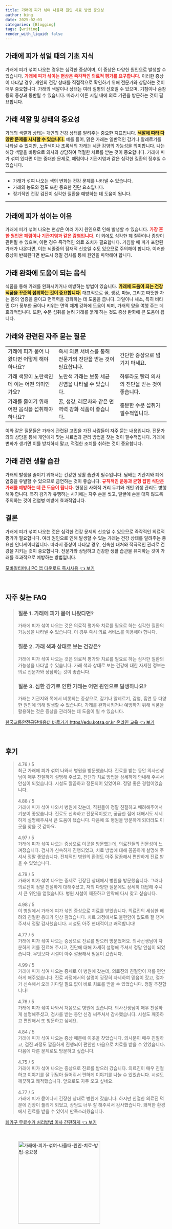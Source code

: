 ```yaml
---
title: 가래에 피가 섞여 나올때 원인 치료 방법 중요성
author: bing
date: 2025-02-03
categories: [Blogging]
tags: [writing]
render_with_liquid: false
---
```



<h2 id='가래에 피가 섞일 때의 기초 지식'>가래에 피가 섞일 때의 기초 지식</h2>

<p>가래에 피가 섞여 나오는 경우는 심각한 증상이며, 이 증상은 다양한 원인으로 발생할 수 있습니다. <b><span style="color: #ee2323;">가래에 피가 섞이는 현상은 즉각적인 의료적 평가를 요구합니다.</span></b> 이러한 증상이 나타날 경우, 개인의 건강 상태를 직접적으로 확인하기 위해 전문가와 상담하는 것이 매우 중요합니다. 가래의 색깔이나 상태는 여러 질병의 신호일 수 있으며, 기침이나 숨참 등의 증상과 동반될 수 있습니다. 따라서 이른 시일 내에 의료 기관을 방문하는 것이 필요합니다.</p>

<h2 id='가래 색깔 및 상태의 중요성'>가래 색깔 및 상태의 중요성</h2>

<p>가래의 색깔과 상태는 개인의 건강 상태를 알려주는 중요한 지표입니다. <b><span style="background-color: #ffe066;">색깔에 따라 다양한 문제를 시사할 수 있습니다.</span></b> 예를 들어, 맑은 가래는 일반적인 감기나 알레르기를 나타낼 수 있지만, 노란색이나 초록색의 가래는 세균 감염의 가능성을 의미합니다. 나는 해당 색깔을 바탕으로 의사와 상담하여 적절한 치료를 받는 것이 중요합니다. 가래에 피가 섞여 있다면 이는 중대한 문제로, 폐렴이나 기관지염과 같은 심각한 질환의 징후일 수 있습니다.</p>

<hr />

<ul>
    <li>가래가 섞여 나오는 색의 변화는 건강 문제를 나타낼 수 있습니다.</li>
    <li>가래의 농도와 점도 또한 중요한 진단 요소입니다.</li>
    <li>정기적인 건강 검진이 심각한 질환을 예방하는 데 도움이 됩니다.</li>
</ul>

<hr />

<h2 id='가래에 피가 섞이는 이유'>가래에 피가 섞이는 이유</h2>

<p>가래에 피가 섞여 나오는 현상은 여러 가지 원인으로 인해 발생할 수 있습니다. <b><span style="color: #ee2323;">가장 흔한 원인은 폐렴이나 기관지염과 같은 감염입니다.</span></b> 이 외에도 심각한 폐 질환이나 종양이 관련될 수 있으며, 이런 경우 즉각적인 의료 조치가 필요합니다. 기침할 때 피가 포함된 가래가 나온다면, 이는 뇌졸중의 잠재적 신호일 수도 있으므로 주의해야 합니다. 이러한 증상이 반복된다면 반드시 정밀 검사를 통해 원인을 파악해야 합니다.</p>

<h2 id='가래 완화에 도움이 되는 음식'>가래 완화에 도움이 되는 음식</h2>

<p>식품을 통해 가래를 완화시키거나 예방하는 방법이 있습니다. <b><span style="background-color: #ffe066;">가래에 도움이 되는 건강식품을 꾸준히 섭취하는 것이 중요합니다.</span></b> 대표적으로 꿀, 생강, 마늘, 그리고 따뜻한 차는 몸의 염증을 줄이고 면역력을 강화하는 데 도움을 줍니다. 과일이나 채소, 특히 비타민 C가 풍부한 귤이나 키위는 면역 체계 강화에 도움이 되며, 가래의 양을 여행 주는 데 효과적입니다. 또한, 수분 섭취를 늘려 가래를 묽게 하는 것도 증상 완화에 큰 도움이 됩니다.</p>

<h2 id='가래와 관련된 자주 묻는 질문'>가래와 관련된 자주 묻는 질문</h2>

<table>
    <tr>
        <td>가래에 피가 묻어 나왔다면 어떻게 해야 하나요?</td>
        <td>즉시 의료 서비스를 통해 전문가의 진단을 받는 것이 필요합니다.</td>
        <td>간단한 증상으로 넘기지 마세요.</td>
    </tr>
    <tr>
        <td>가래 색깔이 노란색인데 이는 어떤 의미인가요?</td>
        <td>노란색 가래는 보통 세균 감염을 나타낼 수 있습니다.</td>
        <td>하루라도 빨리 의사의 진단을 받는 것이 좋습니다.</td>
    </tr>
    <tr>
        <td>가래를 줄이기 위해 어떤 음식을 섭취해야 하나요?</td>
        <td>꿀, 생강, 레몬차와 같은 면역력 강화 식품이 좋습니다.</td>
        <td>충분한 수분 섭취가 필수적입니다.</td>
    </tr>
</table>

<p>이와 같은 질문들은 가래에 관련된 고민을 가진 사람들이 자주 묻는 내용입니다. 전문가와의 상담을 통해 개인에게 맞는 치료법과 관리 방법을 찾는 것이 필수적입니다. 가래에 변화가 생기면 이를 방치하지 말고, 적절한 조치를 취하는 것이 중요합니다.</p>

<h2 id='가래 관련 생활 습관'>가래 관련 생활 습관</h2>

<p>가래의 발생을 줄이기 위해서는 건강한 생활 습관이 필수입니다. 담배는 기관지와 폐에 염증을 유발할 수 있으므로 금연하는 것이 좋습니다. <b><span style="color: #ee2323;">규칙적인 운동과 균형 잡힌 식단은 가래를 예방하는 데 큰 도움이 됩니다.</span></b> 한정된 사회적 거리 두기와 개인 위생 관리도 병행해야 합니다. 특히 감기가 유행하는 시기에는 자주 손을 씻고, 얼굴에 손을 대지 않도록 주의하는 것이 전염병 예방에 효과적입니다.</p>

<h2 id='결론'>결론</h2>

<p>가래에 피가 섞여 나오는 것은 심각한 건강 문제의 신호일 수 있으므로 즉각적인 의료적 평가가 필요합니다. 여러 원인으로 인해 발생할 수 있는 가래는 건강 상태를 알려주는 중요한 인디케이터입니다. 따라서 증상이 나타날 경우, 신속한 대처와 적극적인 관리로 건강을 지키는 것이 중요합니다. 전문가와 상담하고 건강한 생활 습관을 유지하는 것이 가래를 효과적으로 예방하는 방법입니다.</p>


<p><a class="click-button" title="모바일티머니 PC 앱 다운로드 즉시사용" href="https://yellowplanner.github.io/posts/%EB%AA%A8%EB%B0%94%EC%9D%BC%ED%8B%B0%EB%A8%B8%EB%8B%88-PC-%EC%95%B1-%EB%8B%A4%EC%9A%B4%EB%A1%9C%EB%93%9C-%EC%A6%89%EC%8B%9C%EC%82%AC%EC%9A%A9/" rel="dofollow">모바일티머니 PC 앱 다운로드 즉시사용 👈 보기</a></p><br>
<h2 id='자주_찾는_FAQ'>자주 찾는 FAQ</h2>
<div itemscope="" itemtype="https://schema.org/FAQPage"> 
<blockquote> 
<div itemscope="" itemprop="mainEntity" itemtype="https://schema.org/Question"> 
<h3 itemprop="name">질문 1. 가래에 피가 묻어 나왔다면?</h3> 
<div itemscope="" itemprop="acceptedAnswer" itemtype="https://schema.org/Answer"> 
<span itemprop="text"> 
<p>가래에 피가 섞여 나오는 것은 의료적 평가와 치료를 필요로 하는 심각한 질환의 가능성을 나타낼 수 있습니다. 이 경우 즉시 의료 서비스를 이용해야 합니다.</p> 
</span> 
</div> 
</div> 

<div itemscope="" itemprop="mainEntity" itemtype="https://schema.org/Question"> 
<h3 itemprop="name">질문 2. 가래 색과 상태로 보는 건강은?</h3> 
<div itemscope="" itemprop="acceptedAnswer" itemtype="https://schema.org/Answer"> 
<span itemprop="text"> 
<p>가래에 피가 섞여 나오는 것은 의료적 평가와 치료를 필요로 하는 심각한 질환의 가능성을 나타낼 수 있습니다. 가래 색과 상태로 보는 건강에 대한 자세한 정보는 의료 전문가와 상담하는 것이 좋습니다.</p> 
</span> 
</div> 
</div> 

<div itemscope="" itemprop="mainEntity" itemtype="https://schema.org/Question"> 
<h3 itemprop="name">질문 3. 심한 감기로 인한 가래는 어떤 원인으로 발생하나요?</h3> 
<div itemscope="" itemprop="acceptedAnswer" itemtype="https://schema.org/Answer"> 
<span itemprop="text"> 
<p>가래는 기관지와 목에서 비롯되는 증상으로, 감기나 알레르기, 감염, 흡연 등 다양한 원인에 의해 발생할 수 있습니다. 가래를 완화시키거나 예방하기 위해 식품을 활용하는 것은 증상을 관리하는 데 도움이 될 수 있습니다.</p> 
</span> 
</div> 
</div> 

</blockquote> 
</div>
<p><a class="click-button" title="한국교통안전공단배움터 바로가기 https//edu.kotsa.or.kr 온라인 교육" href="https://yellowplanner.github.io/posts/%ED%95%9C%EA%B5%AD%EA%B5%90%ED%86%B5%EC%95%88%EC%A0%84%EA%B3%B5%EB%8B%A8%EB%B0%B0%EC%9B%80%ED%84%B0-%EB%B0%94%EB%A1%9C%EA%B0%80%EA%B8%B0-httpsedu.kotsa.or.kr-%EC%98%A8%EB%9D%BC%EC%9D%B8-%EA%B5%90%EC%9C%A1/" rel="dofollow">한국교통안전공단배움터 바로가기 https//edu.kotsa.or.kr 온라인 교육 👈 보기</a></p><br>
<h2 id='후기'>후기</h2>
<div itemscope itemtype="https://schema.org/Product">
  <blockquote>
  <div itemprop="review" itemscope itemtype="https://schema.org/Review">
      <div itemprop="reviewRating" itemscope itemtype="https://schema.org/Rating"> <span itemprop="ratingValue">4.76</span> / <span itemprop="bestRating">5</span> </div>
      <span itemprop="reviewBody">최근 가래에 피가 섞여 나와서 병원을 방문했습니다. 진료를 받는 동안 의사선생님이 매우 친절하게 설명해 주셨고, 진단과 치료 방법을 상세하게 안내해 주셔서 안심이 되었습니다. 시설도 깔끔하고 정돈되어 있었어요. 정말 좋은 경험이었습니다.</span>
  </div>
  <br>
  <div itemprop="review" itemscope itemtype="https://schema.org/Review">
      <div itemprop="reviewRating" itemscope itemtype="https://schema.org/Rating"> <span itemprop="ratingValue">4.88</span> / <span itemprop="bestRating">5</span> </div>
      <span itemprop="reviewBody">가래에 피가 섞여 나와서 병원에 갔는데, 직원들이 정말 친절하고 배려해주어서 기분이 좋았습니다. 진료도 신속하고 전문적이었고, 궁금한 점에 대해서도 세세하게 설명해주셔서 큰 도움이 됐습니다. 다음에 또 병원을 방문하게 되더라도 이곳을 찾을 것 같아요.</span>
  </div>
  <br>
  <div itemprop="review" itemscope itemtype="https://schema.org/Review">
      <div itemprop="reviewRating" itemscope itemtype="https://schema.org/Rating"> <span itemprop="ratingValue">4.97</span> / <span itemprop="bestRating">5</span> </div>
      <span itemprop="reviewBody">가래에 피가 섞여 나오는 증상으로 이곳을 방문했는데, 의료진들의 전문성이 느껴졌습니다. 검사가 신속하게 진행되었고, 치료 방법에 대해 꼼꼼하게 설명해 주셔서 정말 좋았습니다. 전체적인 병원의 환경도 아주 깔끔해서 편안하게 진료 받을 수 있었습니다.</span>
  </div>
  <br>
  <div itemprop="review" itemscope itemtype="https://schema.org/Review">
      <div itemprop="reviewRating" itemscope itemtype="https://schema.org/Rating"> <span itemprop="ratingValue">4.79</span> / <span itemprop="bestRating">5</span> </div>
      <span itemprop="reviewBody">가래에 피가 섞여 나오는 증세로 긴장된 상태에서 병원을 방문했습니다. 그러나 의료진이 정말 친절하게 대해주셨고, 저의 다양한 질문에도 상세히 대답해 주셔서 큰 위안을 얻었습니다. 병원 시설이 깨끗하고 안락해 다시 찾고 싶습니다.</span>
  </div>
  <br>
  <div itemprop="review" itemscope itemtype="https://schema.org/Review">
      <div itemprop="reviewRating" itemscope itemtype="https://schema.org/Rating"> <span itemprop="ratingValue">4.98</span> / <span itemprop="bestRating">5</span> </div>
      <span itemprop="reviewBody">이 병원에서 가래에 피가 섞인 증상으로 치료를 받았습니다. 의료진의 세심한 배려와 친절한 응대가 인상 깊었습니다. 치료 과정에서도 불편함이 없도록 잘 챙겨주셔서 정말 감사했습니다. 시설도 아주 현대적이고 쾌적합니다!</span>
  </div>
  <br>
  <div itemprop="review" itemscope itemtype="https://schema.org/Review">
      <div itemprop="reviewRating" itemscope itemtype="https://schema.org/Rating"> <span itemprop="ratingValue">4.77</span> / <span itemprop="bestRating">5</span> </div>
      <span itemprop="reviewBody">가래에 피가 섞여 나오는 증상으로 진료를 받으러 방문했어요. 의사선생님이 차분하게 저를 진료해 주시고, 진단에 대해 자세히 설명해 주셔서 정말 안심이 되었습니다. 무엇보다 시설이 아주 깔끔해서 믿음이 갔습니다.</span>
  </div>
  <br>
  <div itemprop="review" itemscope itemtype="https://schema.org/Review">
      <div itemprop="reviewRating" itemscope itemtype="https://schema.org/Rating"> <span itemprop="ratingValue">4.99</span> / <span itemprop="bestRating">5</span> </div>
      <span itemprop="reviewBody">가래에 피가 섞여 나오는 증세로 이 병원에 갔는데, 의료진의 친절함이 저를 편안하게 해주었습니다. 진료 과정에서의 설명이 굉장히 자세하여 믿음이 갔고, 절차가 신속해서 오래 기다릴 필요 없이 바로 치료를 받을 수 있었습니다. 정말 추천합니다!</span>
  </div>
  <br>
  <div itemprop="review" itemscope itemtype="https://schema.org/Review">
      <div itemprop="reviewRating" itemscope itemtype="https://schema.org/Rating"> <span itemprop="ratingValue">4.76</span> / <span itemprop="bestRating">5</span> </div>
      <span itemprop="reviewBody">가래에 피가 섞여 나와서 처음으로 병원에 갔습니다. 의사선생님이 매우 친절하게 설명해주셨고, 검사를 받는 동안 신경 써주셔서 감사했습니다. 시설도 깨끗하고 편안해서 또 방문하고 싶네요.</span>
  </div>
  <br>
  <div itemprop="review" itemscope itemtype="https://schema.org/Review">
      <div itemprop="reviewRating" itemscope itemtype="https://schema.org/Rating"> <span itemprop="ratingValue">4.84</span> / <span itemprop="bestRating">5</span> </div>
      <span itemprop="reviewBody">가래에 피가 섞여 나오는 증상 때문에 이곳을 찾았습니다. 의사분이 매우 친절하고, 검진 과정도 깔끔하게 진행되어 편안한 마음으로 치료를 받을 수 있었습니다. 다음에 다른 문제로도 방문하고 싶습니다.</span>
  </div>
  <br>
  <div itemprop="review" itemscope itemtype="https://schema.org/Review">
      <div itemprop="reviewRating" itemscope itemtype="https://schema.org/Rating"> <span itemprop="ratingValue">4.75</span> / <span itemprop="bestRating">5</span> </div>
      <span itemprop="reviewBody">가래에 피가 섞여 나오는 증상으로 진료를 받으러 갔습니다. 의료진이 매우 친절하고 이야기를 잘 귀담아 들어줘서 편하게 이야기를 나눌 수 있었습니다. 시설도 깨끗하고 쾌적했습니다. 앞으로도 자주 오고 싶네요.</span>
  </div>
  <br>
  <div itemprop="review" itemscope itemtype="https://schema.org/Review">
      <div itemprop="reviewRating" itemscope itemtype="https://schema.org/Rating"> <span itemprop="ratingValue">4.77</span> / <span itemprop="bestRating">5</span> </div>
      <span itemprop="reviewBody">가래에 피가 묻어나서 긴장한 상태로 병원에 갔습니다. 하지만 친절한 의료진 덕분에 긴장이 풀리게 되었고, 상담도 너무 잘 해주셔서 감사했습니다. 쾌적한 환경에서 진료를 받을 수 있어서 만족스러웠습니다.</span>
  </div>
  </blockquote>
</div>
<p><a class="click-button" title="폐가구 무료수거 처리방법 이사 간편하게" href="https://yellowplanner.github.io/posts/%ED%8F%90%EA%B0%80%EA%B5%AC-%EB%AC%B4%EB%A3%8C%EC%88%98%EA%B1%B0-%EC%B2%98%EB%A6%AC%EB%B0%A9%EB%B2%95-%EC%9D%B4%EC%82%AC-%EA%B0%84%ED%8E%B8%ED%95%98%EA%B2%8C/" rel="dofollow">폐가구 무료수거 처리방법 이사 간편하게 👈 보기</a></p><br>
<figure class="image"><img src="https://yellowplanner.github.io/assets/img/thumbnail/가래에-피가-섞여-나올때-원인-치료-방법-중요성.webp" alt="가래에-피가-섞여-나올때-원인-치료-방법-중요성" width="256" height="256"></figure>